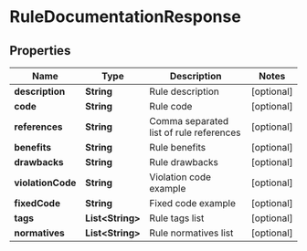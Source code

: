 
# RuleDocumentationResponse

## Properties
Name | Type | Description | Notes
------------ | ------------- | ------------- | -------------
**description** | **String** | Rule description |  [optional]
**code** | **String** | Rule code |  [optional]
**references** | **String** | Comma separated list of rule references |  [optional]
**benefits** | **String** | Rule benefits |  [optional]
**drawbacks** | **String** | Rule drawbacks |  [optional]
**violationCode** | **String** | Violation code example |  [optional]
**fixedCode** | **String** | Fixed code example |  [optional]
**tags** | **List&lt;String&gt;** | Rule tags list |  [optional]
**normatives** | **List&lt;String&gt;** | Rule normatives list |  [optional]



